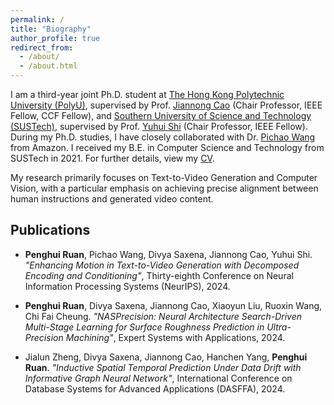 ```yaml
---
permalink: /
title: "Biography"
author_profile: true
redirect_from: 
  - /about/
  - /about.html
---
```


I am a third-year joint Ph.D. student at [The Hong Kong Polytechnic University (PolyU)](https://www.polyu.edu.hk/en/), supervised by Prof. [Jiannong Cao](https://www4.comp.polyu.edu.hk/~csjcao/) (Chair Professor, IEEE Fellow, CCF Fellow), and [Southern University of Science and Technology (SUSTech)](https://www.sustech.edu.cn/en/), supervised by Prof. [Yuhui Shi](https://www.sustech.edu.cn/en/faculties/shiyuhui.html) (Chair Professor, IEEE Fellow). During my Ph.D. studies, I have closely collaborated with Dr. [Pichao Wang](https://wangpichao.github.io/) from Amazon. I received my B.E. in Computer Science and Technology from SUSTech in 2021. For further details, view my [CV](https://pr-ryan.github.io/files/ryan-cv.pdf).

My research primarily focuses on Text-to-Video Generation and Computer Vision, with a particular emphasis on achieving precise alignment between human instructions and generated video content.

## Publications

- **Penghui Ruan**, Pichao Wang, Divya Saxena, Jiannong Cao, Yuhui Shi. _"Enhancing Motion in Text-to-Video Generation with Decomposed Encoding and Conditioning"_, Thirty-eighth Conference on Neural Information Processing Systems (NeurIPS), 2024.

- **Penghui Ruan**, Divya Saxena, Jiannong Cao, Xiaoyun Liu, Ruoxin Wang, Chi Fai Cheung. _"NASPrecision: Neural Architecture Search-Driven Multi-Stage Learning for Surface Roughness Prediction in Ultra-Precision Machining"_, Expert Systems with Applications, 2024.

- Jialun Zheng, Divya Saxena, Jiannong Cao, Hanchen Yang, **Penghui Ruan**. _"Inductive Spatial Temporal Prediction Under Data Drift with Informative Graph Neural Network"_, International Conference on Database Systems for Advanced Applications (DASFFA), 2024.
